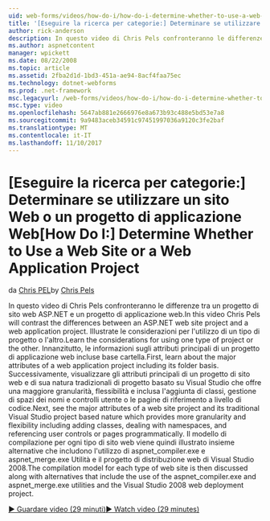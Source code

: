 ```yaml
---
uid: web-forms/videos/how-do-i/how-do-i-determine-whether-to-use-a-web-site-or-a-web-application-project
title: '[Eseguire la ricerca per categorie:] Determinare se utilizzare un sito Web o un progetto di applicazione Web | Documenti Microsoft'
author: rick-anderson
description: In questo video di Chris Pels confronteranno le differenze tra un progetto di sito web ASP.NET e un progetto di applicazione web. Ulteriori considerazioni per l'utilizzo...
ms.author: aspnetcontent
manager: wpickett
ms.date: 08/22/2008
ms.topic: article
ms.assetid: 2fba2d1d-1bd3-451a-ae94-8acf4faa75ec
ms.technology: dotnet-webforms
ms.prod: .net-framework
msc.legacyurl: /web-forms/videos/how-do-i/how-do-i-determine-whether-to-use-a-web-site-or-a-web-application-project
msc.type: video
ms.openlocfilehash: 5647ab881e2666976e8a673b93c488e5bd53e7a8
ms.sourcegitcommit: 9a9483aceb34591c97451997036a9120c3fe2baf
ms.translationtype: MT
ms.contentlocale: it-IT
ms.lasthandoff: 11/10/2017
---
```

<a name="how-do-i-determine-whether-to-use-a-web-site-or-a-web-application-project"></a><span data-ttu-id="08ac0-104">[Eseguire la ricerca per categorie:] Determinare se utilizzare un sito Web o un progetto di applicazione Web</span><span class="sxs-lookup"><span data-stu-id="08ac0-104">[How Do I:] Determine Whether to Use a Web Site or a Web Application Project</span></span>
====================
<span data-ttu-id="08ac0-105">da [Chris PEL](https://twitter.com/chrispels)</span><span class="sxs-lookup"><span data-stu-id="08ac0-105">by [Chris Pels](https://twitter.com/chrispels)</span></span>

<span data-ttu-id="08ac0-106">In questo video di Chris Pels confronteranno le differenze tra un progetto di sito web ASP.NET e un progetto di applicazione web.</span><span class="sxs-lookup"><span data-stu-id="08ac0-106">In this video Chris Pels will contrast the differences between an ASP.NET web site project and a web application project.</span></span> <span data-ttu-id="08ac0-107">Illustrate le considerazioni per l'utilizzo di un tipo di progetto o l'altro.</span><span class="sxs-lookup"><span data-stu-id="08ac0-107">Learn the considerations for using one type of project or the other.</span></span> <span data-ttu-id="08ac0-108">Innanzitutto, le informazioni sugli attributi principali di un progetto di applicazione web incluse base cartella.</span><span class="sxs-lookup"><span data-stu-id="08ac0-108">First, learn about the major attributes of a web application project including its folder basis.</span></span> <span data-ttu-id="08ac0-109">Successivamente, visualizzare gli attributi principali di un progetto di sito web e di sua natura tradizionali di progetto basato su Visual Studio che offre una maggiore granularità, flessibilità e inclusa l'aggiunta di classi, gestione di spazi dei nomi e controlli utente o le pagine di riferimento a livello di codice.</span><span class="sxs-lookup"><span data-stu-id="08ac0-109">Next, see the major attributes of a web site project and its traditional Visual Studio project based nature which provides more granularity and flexibility including adding classes, dealing with namespaces, and referencing user controls or pages programmatically.</span></span> <span data-ttu-id="08ac0-110">Il modello di compilazione per ogni tipo di sito web viene quindi illustrato insieme alternative che includono l'utilizzo di aspnet\_compiler.exe e aspnet\_merge.exe Utilità e il progetto di distribuzione web di Visual Studio 2008.</span><span class="sxs-lookup"><span data-stu-id="08ac0-110">The compilation model for each type of web site is then discussed along with alternatives that include the use of the aspnet\_compiler.exe and aspnet\_merge.exe utilities and the Visual Studio 2008 web deployment project.</span></span>

[<span data-ttu-id="08ac0-111">&#9654; Guardare video (29 minuti)</span><span class="sxs-lookup"><span data-stu-id="08ac0-111">&#9654; Watch video (29 minutes)</span></span>](https://channel9.msdn.com/Blogs/ASP-NET-Site-Videos/how-do-i-determine-whether-to-use-a-web-site-or-a-web-application-project)
